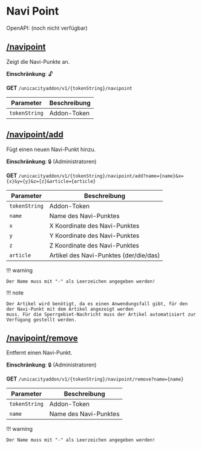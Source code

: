 # Navi Point

OpenAPI: (noch nicht verfügbar)

## [/navipoint](http://rettichlp.de:8888/unicacityaddon/v1/dhgpsklnag2354668ec1d905xcv34d9bdee4b877/navipoint)

Zeigt die Navi-Punkte an.

**Einschränkung**: 🔓

**GET** `/unicacityaddon/v1/{tokenString}/navipoint`

| Parameter     | Beschreibung |
|---------------|--------------|
| `tokenString` | Addon-Token  |

## [/navipoint/add](http://rettichlp.de:8888/unicacityaddon/v1/dhgpsklnag2354668ec1d905xcv34d9bdee4b877/navipoint/add?name=Krankenhaus&x=1&y=2&z=3&article=das)

Fügt einen neuen Navi-Punkt hinzu.

**Einschränkung**: 🔒 (Administratoren)

**GET** `/unicacityaddon/v1/{tokenString}/navipoint/add?name={name}&x={x}&y={y}&z={z}&article={article}`

| Parameter     | Beschreibung                           |
|---------------|----------------------------------------|
| `tokenString` | Addon-Token                            |
| `name`        | Name des Navi-Punktes                  |
| `x`           | X Koordinate des Navi-Punktes          |
| `y`           | Y Koordinate des Navi-Punktes          |
| `z`           | Z Koordinate des Navi-Punktes          |
| `article`     | Artikel des Navi-Punktes (der/die/das) |

!!! warning

    Der Name muss mit "-" als Leerzeichen angegeben werden!

!!! note

    Der Artikel wird benötigt, da es einen Anwendungsfall gibt, für den der Navi-Punkt mit dem Artikel angezeigt werden
    muss. Für die Sperrgebiet-Nachricht muss der Artikel automatisiert zur Verfügung gestellt werden.

## [/navipoint/remove](http://rettichlp.de:8888/unicacityaddon/v1/dhgpsklnag2354668ec1d905xcv34d9bdee4b877/navipoint/remove?name=Krankenhaus)

Entfernt einen Navi-Punkt.

**Einschränkung**: 🔒 (Administratoren)

**GET** `/unicacityaddon/v1/{tokenString}/navipoint/remove?name={name}`

| Parameter     | Beschreibung          |
|---------------|-----------------------|
| `tokenString` | Addon-Token           |
| `name`        | Name des Navi-Punktes |

!!! warning

    Der Name muss mit "-" als Leerzeichen angegeben werden!
